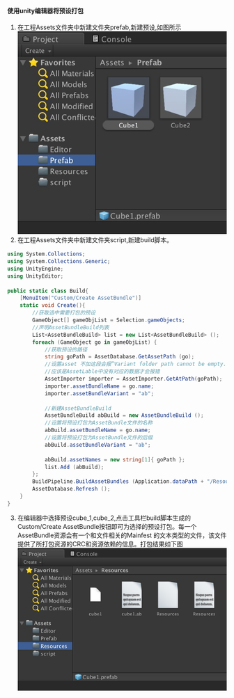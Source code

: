 #### 使用unity编辑器将预设打包
1. 在工程Assets文件夹中新建文件夹prefab,新建预设,如图所示  
![Image of deque](https://github.com/KleinParadise/Unity/blob/master/AssetBundle/pic/prefab.png)
2. 在工程Assets文件夹中新建文件夹script,新建build脚本。
```c#
using System.Collections;
using System.Collections.Generic;
using UnityEngine;
using UnityEditor;

public static class Build{
	[MenuItem("Custom/Create AssetBundle")]
	static void Create(){
		//获取选中需要打包的预设
		GameObject[] gameObjList = Selection.gameObjects;
		//声明AssetBundleBuild列表
		List<AssetBundleBuild> list = new List<AssetBundleBuild> ();
		foreach (GameObject go in gameObjList) {
			//获取预设的路径
			string goPath = AssetDatabase.GetAssetPath (go);
			//设置asset 不加这段会报”Variant folder path cannot be empty.“错误
			//应该是AssetLable中没有对应的数据才会报错
			AssetImporter importer = AssetImporter.GetAtPath(goPath);
			importer.assetBundleName = go.name;
			importer.assetBundleVariant = "ab";

			//新建AssetBundleBuild
			AssetBundleBuild abBuild = new AssetBundleBuild ();
			//设置将预设打包为AssetBundle文件的名称
			abBuild.assetBundleName = go.name;
			//设置将预设打包为AssetBundle文件的后缀
			abBuild.assetBundleVariant = "ab";

			abBuild.assetNames = new string[1]{ goPath };
			list.Add (abBuild);
		};
		BuildPipeline.BuildAssetBundles (Application.dataPath + "/Resources", list.ToArray(), BuildAssetBundleOptions.None, BuildTarget.StandaloneOSXIntel64);
		AssetDatabase.Refresh ();
	}
}
```
3. 在编辑器中选择预设cube_1,cube_2,点击工具栏build脚本生成的Custom/Create AssetBundle按钮即可为选择的预设打包。每一个AssetBundle资源会有一个和文件相关的Mainfest 的文本类型的文件，该文件提供了所打包资源的CRC和资源依赖的信息。打包结果如下图
![Image of deque](https://github.com/KleinParadise/Unity/blob/master/AssetBundle/pic/assetbundle.png)
